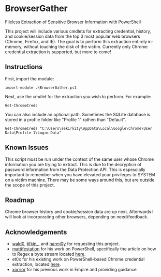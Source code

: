 # BrowserGather
Fileless Extraction of Sensitive Browser Information with PowerShell

This project will include various cmdlets for extracting credential, history, and cookie/session data from the top 3 most popular web browsers (Chrome, Firefox, and IE). The goal is to perform this extraction entirely in-memory, without touching the disk of the victim. Currently only Chrome credential extraction is supported, but more to come!

## Instructions

First, import the module:

`import-module .\BrowserGather.ps1`

Next, use the cmdlet for the extraction you wish to perform. For example:

`Get-ChromeCreds`

You can also include an optional path. Sometimes the SQLite database is stored in a profile folder like "Profile 1" rathen than "Default".

`Get-ChromeCreds "C:\Users\sekirkity\AppData\Local\Google\Chrome\User Data\Profile 1\Login Data"`

## Known Issues

This script must be run under the context of the same user whose Chrome information you are trying to extract. This is due to the decryption of password information from the Data Protection API. This is espescially important to remember when you have elevated your privileges to SYSTEM on a victim machine. There may be some ways around this, but are outside the scope of this project. 

## Roadmap

Chrome browser history and cookie/session data are up next. Afterwards I will look at incorporating other browsers, depending on need/feedback.

## Acknowledgements

* [wald0](https://wald0.com/), [tifkin_](https://twitter.com/tifkin_), and [harmj0y](https://twitter.com/harmj0y) for requesting this project.
* [mattifestation](https://twitter.com/mattifestation) for his work on PowerShell, specifically the article on how to Regex a byte stream located [here](https://blogs.technet.microsoft.com/heyscriptingguy/2013/06/24/use-powershell-and-regular-expressions-to-search-binary-data/).
* et0x for his existing work on PowerShell-based Chrome credential extraction, located [here](https://github.com/et0x/Get-ChromePasswords).
* [xorrior](https://twitter.com/xorrior) for his previous work in Empire and providing guidance
